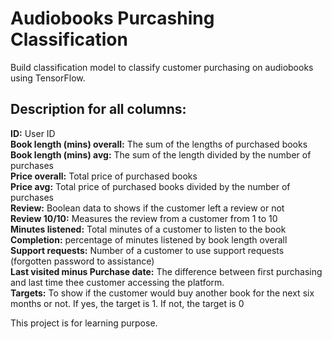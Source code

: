 # Audiobooks Purcashing Classification

Build classification model to classify customer purchasing on audiobooks using TensorFlow.

## Description for all columns:

**ID:** User ID <br>
**Book length (mins) overall:** The sum of the lengths of purchased books <br>
**Book length (mins) avg:** The sum of the length divided by the number of purchases<br>
**Price overall:** Total price of purchased books <br>
**Price avg:** Total price of purchased books divided by the number of purchases <br>
**Review:** Boolean data to shows if the customer left a review or not <br>
**Review 10/10:** Measures the review from a customer from 1 to 10 <br>
**Minutes listened:** Total minutes of a customer to listen to the book <br>
**Completion:** percentage of minutes listened by book length overall<br>
**Support requests:** Number of a customer to use support requests (forgotten password to assistance)<br>
**Last visited minus Purchase date:** The difference between first purchasing and last time thee customer accessing the platform.<br>
**Targets:** To show if the customer would buy another book for the next six months or not. If yes, the target is 1. If not, the target is 0 
<br>

This project is for learning purpose.
